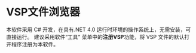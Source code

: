 # VSP文件浏览器

本软件采用 C# 开发，在具有.NET 4.0 运行时环境的操作系统上，无需安装，可直接运行。
建议采用软件“工具” 菜单中的**注册VSP**功能，将 VSP 文件的默认打开程序注册为本软件。 
